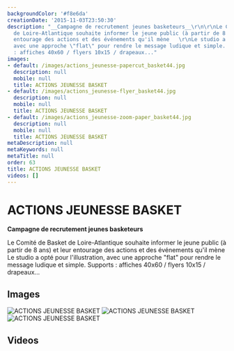 ```yaml
---
backgroundColor: '#f8e6da'
creationDate: '2015-11-03T23:50:30'
description: "__Campagne de recrutement jeunes basketeurs__\r\n\r\nLe Comité de Basket
  de Loire-Atlantique souhaite informer le jeune public (à partir de 8 ans) et leur
  entourage des actions et des événements qu'il mène   \r\nLe studio a opté pour l'illustration,
  avec une approche \"flat\" pour rendre le message ludique et simple.   \r\nSupports
  : affiches 40x60 / flyers 10x15 / drapeaux..."
images:
- default: /images/actions_jeunesse-papercut_basket44.jpg
  description: null
  mobile: null
  title: ACTIONS JEUNESSE BASKET
- default: /images/actions_jeunesse-flyer_basket44.jpg
  description: null
  mobile: null
  title: ACTIONS JEUNESSE BASKET
- default: /images/actions_jeunesse-zoom-paper_basket44.jpg
  description: null
  mobile: null
  title: ACTIONS JEUNESSE BASKET
metaDescription: null
metaKeywords: null
metaTitle: null
order: 63
title: ACTIONS JEUNESSE BASKET
videos: []
---
```


# ACTIONS JEUNESSE BASKET

__Campagne de recrutement jeunes basketeurs__

Le Comité de Basket de Loire-Atlantique souhaite informer le jeune public (à partir de 8 ans) et leur entourage des actions et des événements qu'il mène
Le studio a opté pour l'illustration, avec une approche "flat" pour rendre le message ludique et simple.
Supports : affiches 40x60 / flyers 10x15 / drapeaux...

## Images

![ACTIONS JEUNESSE BASKET](/images/actions_jeunesse-papercut_basket44.jpg)
![ACTIONS JEUNESSE BASKET](/images/actions_jeunesse-flyer_basket44.jpg)
![ACTIONS JEUNESSE BASKET](/images/actions_jeunesse-zoom-paper_basket44.jpg)

## Videos
